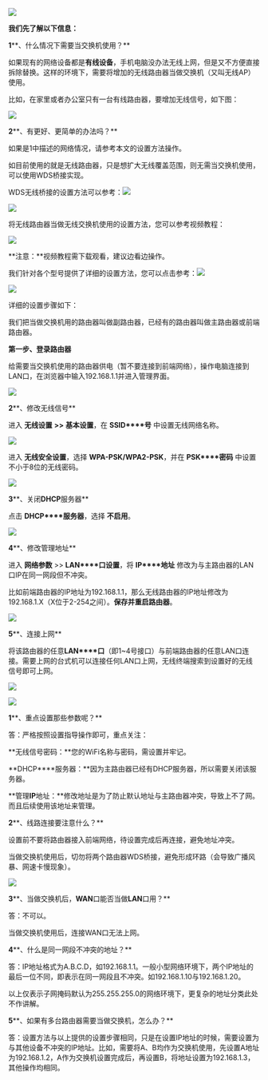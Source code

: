 
![](media/20150619140318_2637.png)

**我们先了解以下信息：**

**1****、什么情况下需要当交换机使用？**

如果现有的网络设备都是**有线设备**，手机电脑没办法无线上网，但是又不方便直接拆除替换。这样的环境下，需要将增加的无线路由器当做交换机（又叫无线AP）使用。

比如，在家里或者办公室只有一台有线路由器，要增加无线信号，如下图：

![](media/20150619140326_1417.png)

**2****、有更好、更简单的办法吗？**

如果是1中描述的网络情况，请参考本文的设置方法操作。

如目前使用的就是无线路由器，只是想扩大无线覆盖范围，则无需当交换机使用，可以使用WDS桥接实现。

WDS无线桥接的设置方法可以参考：[](http://www.tp-link.com.cn/search.html?keywords=WDS&type=article)[![](media/20150619140341_0085.png)](http://www.tp-link.com.cn/search.html?keywords=WDS&type=article)

![](media/20150619140349_7758.png)

将无线路由器当做无线交换机使用的设置方法，您可以参考视频教程：

[](http://service.tp-link.com.cn/videocentre/download/%5b%E6%97%A0%E7%BA%BF%E8%B7%AF%E7%94%B1%E5%99%A8%5d%E5%BD%93%E4%BD%9C%E4%BA%A4%E6%8D%A2%E6%9C%BA%E4%BD%BF%E7%94%A8%E8%AE%BE%E7%BD%AE%E8%A7%86%E9%A2%91%E6%95%99%E7%A8%8B-1.zip)[![](media/20150619140357_7318.png)](http://service.tp-link.com.cn/videocentre/download/%5b%E6%97%A0%E7%BA%BF%E8%B7%AF%E7%94%B1%E5%99%A8%5d%E5%BD%93%E4%BD%9C%E4%BA%A4%E6%8D%A2%E6%9C%BA%E4%BD%BF%E7%94%A8%E8%AE%BE%E7%BD%AE%E8%A7%86%E9%A2%91%E6%95%99%E7%A8%8B-1.zip)

**注意：**视频教程需下载观看，建议边看边操作。

我们针对各个型号提供了详细的设置方法，您可以点击参考：[![](media/20150619140405_5162.png)](http://www.tp-link.com.cn/search.html?keywords=%E6%97%A0%E7%BA%BF%E4%BA%A4%E6%8D%A2%E6%9C%BA&type=article)

![](media/20150619140417_4190.png)

详细的设置步骤如下：

我们把当做交换机用的路由器叫做副路由器，已经有的路由器叫做主路由器或前端路由器。

**第一步、登录路由器**

给需要当交换机使用的路由器供电（暂不要连接到前端网络），操作电脑连接到LAN口，在浏览器中输入192.168.1.1并进入管理界面。

![](media/20150619140426_4046.png)

**2****、修改无线信号**

进入 **无线设置** **>>** **基本设置**，在 **SSID****号** 中设置无线网络名称。

![](media/20150619140433_7834.png)

进入 **无线安全设置**，选择 **WPA-PSK/WPA2-PSK**，并在 **PSK****密码** 中设置不小于8位的无线密码。

![](media/20150619140442_5351.png)

**3****、关闭****DHCP****服务器**

点击 **DHCP****服务器**，选择 **不启用**。

![](media/20150619140450_1011.png)

**4****、修改管理地址**

进入 **网络参数** >> **LAN****口设置**，将 **IP****地址** 修改为与主路由器的LAN口IP在同一网段但不冲突。

比如前端路由器的IP地址为192.168.1.1，那么无线路由器的IP地址修改为192.168.1.X（X位于2-254之间）。**保存并重启路由器**。

![](media/20150619140459_1023.png)

**5****、连接上网**

将该路由器的任意**LAN****口**（即1~4号接口）与前端路由器的任意LAN口连接。需要上网的台式机可以连接任何LAN口上网，无线终端搜索到设置好的无线信号即可上网。

![](media/20150619140512_4247.png)

![](media/20150619140521_4883.png)

**1****、重点设置那些参数呢？**

答：严格按照设置指导操作即可，重点关注：

**无线信号密码：**您的WiFi名称与密码，需设置并牢记。

**DHCP****服务器：**因为主路由器已经有DHCP服务器，所以需要关闭该服务器。

**管理****IP****地址：**修改地址是为了防止默认地址与主路由器冲突，导致上不了网。而且后续使用该地址来管理。

**2****、线路连接要注意什么？**

设置前不要将路由器接入前端网络，待设置完成后再连接，避免地址冲突。

当做交换机使用后，切勿将两个路由器WDS桥接，避免形成环路（会导致广播风暴、网速卡慢现象）。

![](media/20150619140529_7563.jpg)

**3****、当做交换机后，****WAN****口能否当做****LAN****口用？**

答：不可以。

当做交换机使用后，连接WAN口无法上网。

**4****、什么是同一网段不冲突的地址？**

答：IP地址格式为A.B.C.D，如192.168.1.1。一般小型网络环境下，两个IP地址的最后一位不同，即表示在同一网段且不冲突。如192.168.1.10与192.168.1.20。

以上仅表示子网掩码默认为255.255.255.0的网络环境下，更复杂的地址分类此处不作讲解。

**5****、如果有多台路由器需要当做交换机，怎么办？**

答：设置方法与以上提供的设置步骤相同，只是在设置IP地址的时候，需要设置为与其他设备不冲突的IP地址。比如，需要将A、B均作为交换机使用，先设置A地址为192.168.1.2，A作为交换机设置完成后，再设置B，将地址设置为192.168.1.3，其他操作均相同。